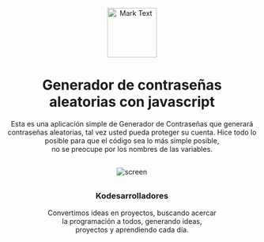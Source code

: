 <p align="center"><img src="https://github.com/Kodesarrolladores/Base/blob/master/FB%20profile/facebook-profile-transparente.png" alt="Mark Text" width="100" height="100"></p>

<h1 align="center">Generador de contraseñas aleatorias con javascript</h1>

<p align="center">
Esta es una aplicación simple de Generador de Contraseñas que generará contraseñas aleatorias, tal vez usted pueda proteger su cuenta.
Hice todo lo posible para que el código sea lo más simple posible, <br>no se preocupe por los nombres de las variables.
</p>

## 
<p align="center">
  <img align="center" src="https://media.giphy.com/media/L4HxTwbDLvnhUELFou/giphy.gif" alt="screen">
</p>

##

<h3 align="center">Kodesarrolladores</h3>
<p align="center">
Convertimos ideas en proyectos, buscando acercar<br>
la programación a todos, generando ideas,<br>
proyectos y aprendiendo cada día.
</p>

